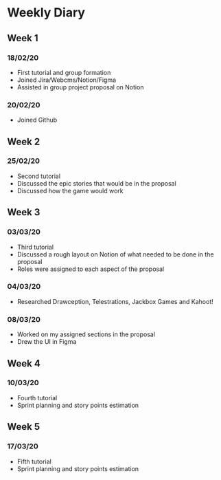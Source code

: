 # Weekly Diary

## Week 1

### 18/02/20

- First tutorial and group formation
- Joined Jira/Webcms/Notion/Figma
- Assisted in group project proposal on Notion

### 20/02/20

- Joined Github

## Week 2

### 25/02/20

- Second tutorial
- Discussed the epic stories that would be in the proposal
- Discussed how the game would work

## Week 3

### 03/03/20

- Third tutorial
- Discussed a rough layout on Notion of what needed to be done in the proposal
- Roles were assigned to each aspect of the proposal

### 04/03/20

- Researched Drawception, Telestrations, Jackbox Games and Kahoot!

### 08/03/20

- Worked on my assigned sections in the proposal
- Drew the UI in Figma

## Week 4

### 10/03/20

- Fourth tutorial
- Sprint planning and story points estimation

## Week 5

### 17/03/20
- Fifth tutorial
- Sprint planning and story points estimation
